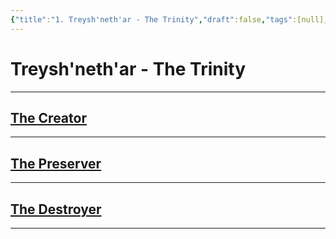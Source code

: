 ```yaml
---
{"title":"1. Treysh'neth'ar - The Trinity","draft":false,"tags":[null],"publish":true,"path":"3. Gods & Religion/3. The Trinity/1. Treysh'neth'ar - The Trinity.md","permalink":"/3-gods-and-religion/3-the-trinity/1-treysh-neth-ar-the-trinity/","PassFrontmatter":true}
---
```


# Treysh'neth'ar - The Trinity

---

## [The Creator](2.%20The%20Creator.md)

---

## [The Preserver](3.%20The%20Preserver.md)

---

## [The Destroyer](4.%20The%20Destroyer.md)

---